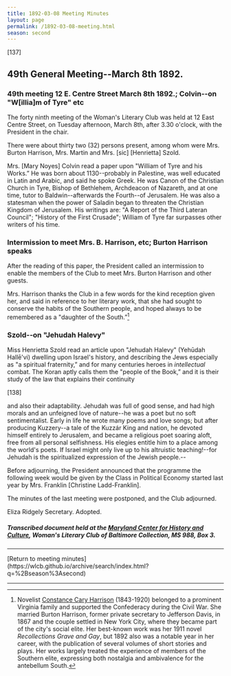 ```yaml
---
title: 1892-03-08 Meeting Minutes
layout: page
permalink: /1892-03-08-meeting.html
season: second
---
```


<style>
    #maincontent{
        font-size:1.4em;
    }
</style>
[137]

## 49th General Meeting--March 8th 1892.

### 49th meeting 12 E. Centre Street March 8th 1892.; Colvin--on "W[illia]m of Tyre" etc

The forty ninth meeting of the Woman's Literary Club was held at 12 East Centre Street, on Tuesday afternoon, March 8th, after 3.30 o'clock, with the President in the chair.

There were about thirty two (32) persons present, among whom were Mrs. Burton Harrison, Mrs. Martin and Mrs. [sic] [Henrietta] Szold.

Mrs. [Mary Noyes] Colvin read a paper upon "William of Tyre and his Works.” He was born about 1130--probably in Palestine, was well educated in Latin and Arabic, and said he spoke Greek. He was Canon of the Christian Church in Tyre, Bishop of Bethlehem, Archdeacon of Nazareth, and at one time, tutor to Baldwin--afterwards the Fourth--of Jerusalem. He was also a statesman when the power of Saladin began to threaten the Christian Kingdom of Jerusalem. His writings are: "A Report of the Third Lateran Council"; "History of the First Crusade"; William of Tyre far surpasses other writers of his time.

### Intermission to meet Mrs. B. Harrison, etc; Burton Harrison speaks

After the reading of this paper, the President called an intermission to enable the members of the Club to meet Mrs. Burton Harrison and other guests.

Mrs. Harrison thanks the Club in a few words for the kind reception given her, and said in reference to her literary work, that she had sought to conserve the habits of the Southern people, and hoped always to be remembered as a "daughter of the South.”[^Harrison]

[^Harrison]: Novelist [Constance Cary Harrison](https://encyclopediavirginia.org/entries/harrison-burton-mrs-1843-1920/) (1843-1920) belonged to a prominent Virginia family and supported the Confederacy during the Civil War. She married Burton Harrison, former private secretary to Jefferson Davis, in 1867 and the couple settled in New York City, where they became part of the city's social elite. Her best-known work was her 1911 novel _Recollections Grave and Gay_, but 1892 also was a notable year in her career, with the publication of several volumes of short stories and plays. Her works largely treated the experience of members of the Southern elite, expressing both nostalgia and ambivalence for the antebellum South.

### Szold--on "Jehudah Halevy"

Miss Henrietta Szold read an article upon "Jehudah Halevy" (Yehūdah Hallē'vi) dwelling upon Israel's history, and describing the Jews especially as "a spiritual fraternity,” and for many centuries heroes in  _intellectual_  combat. The Koran aptly calls them the "people of the Book,” and it is their study of the law that explains their continuity

[138]

and also their adaptability. Jehudah was full of good sense, and had high morals and an unfeigned love of nature--he was a poet but no soft sentimentalist. Early in life he wrote many poems and love songs; but after producing Kuzzery--a tale of the Kuzzár King and nation, he devoted himself entirely to Jerusalem, and became a religious poet soaring aloft, free from all personal selfishness. His elegies entitle him to a place among the world's poets. If Israel might only live up to his altruistic teaching!--for Jehudah is the spiritualized expression of the Jewish people.--

Before adjourning, the President announced that the programme the following week would be given by the Class in Political Economy started last year by Mrs. Franklin [Christine Ladd-Franklin].

The minutes of the last meeting were postponed, and the Club adjourned.

Eliza Ridgely
Secretary.
Adopted.

##### Transcribed document held at the [Maryland Center for History and Culture](http://mdhs.org/), Woman's Literary Club of Baltimore Collection, MS 988, Box 3. 

<hr>
[Return to meeting minutes](https://wlcb.github.io/archive/search/index.html?q=%2Bseason%3Asecond)
<hr>